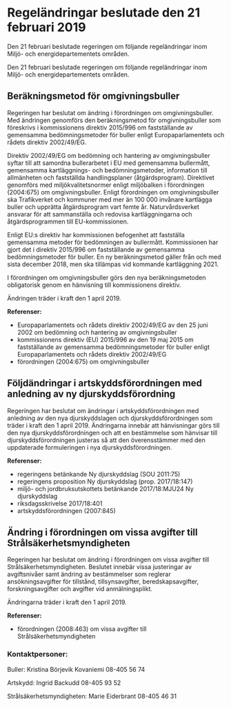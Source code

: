 # Regeländringar beslutade den 21 februari 2019

Den 21 februari beslutade regeringen om följande regeländringar inom Miljö- och energidepartementets områden.

Den 21 februari beslutade regeringen om följande regeländringar inom Miljö- och energidepartementets områden.

## Beräkningsmetod för omgivningsbuller

Regeringen har beslutat om ändring i förordningen om omgivningsbuller. Med ändringen genomförs den beräkningsmetod för omgivningsbuller som föreskrivs i kommissionens direktiv 2015/996 om fastställande av gemensamma bedömningsmetoder för buller enligt Europaparlamentets och rådets direktiv 2002/49/EG.

Direktiv 2002/49/EG om bedömning och hantering av omgivningsbuller syftar till att samordna bullerarbetet i EU med gemensamma bullermått, gemensamma kartläggnings- och bedömningsmetoder, information till allmänheten och fastställda handlingsplaner (åtgärdsprogram). Direktivet genomförs med miljökvalitetsnormer enligt miljöbalken i förordningen (2004:675) om omgivningsbuller. Enligt förordningen om omgivningsbuller ska Trafikverket och kommuner med mer än 100 000 invånare kartlägga buller och upprätta åtgärdsprogram vart femte år. Naturvårdsverket ansvarar för att sammanställa och redovisa kartläggningarna och åtgärdsprogrammen till EU-kommissionen.

Enligt EU:s direktiv har kommissionen befogenhet att fastställa gemensamma metoder för bedömningen av bullermått. Kommissionen har gjort det i direktiv 2015/996 om fastställande av gemensamma bedömningsmetoder för buller. En ny beräkningsmetod gäller från och med sista december 2018, men ska tillämpas vid kommande kartläggning 2021.

I förordningen om omgivningsbuller görs den nya beräkningsmetoden obligatorisk genom en hänvisning till kommissionens direktiv.

Ändringen träder i kraft den 1 april 2019.

**Referenser:**

* Europaparlamentets och rådets direktiv 2002/49/EG av den 25 juni 2002 om bedömning och hantering av omgivningsbuller
* kommissionens direktiv (EU) 2015/996 av den 19 maj 2015 om fastställande av gemensamma bedömningsmetoder för buller enligt Europaparlamentets och rådets direktiv 2002/49/EG
* förordningen (2004:675) om omgivningsbuller

## Följdändringar i artskyddsförordningen med anledning av ny djurskyddsförordning

Regeringen har beslutat om ändringar i artskyddsförordningen med anledning av den nya djurskyddslagen och djurskyddsförordningen som träder i kraft den 1 april 2019. Ändringarna innebär att hänvisningar görs till den nya djurskyddsförordningen och att en bestämmelse som hänvisar till djurskyddsförordningen justeras så att den överensstämmer med den uppdaterade formuleringen i nya djurskyddsförordningen.

**Referenser:**

* regeringens betänkande Ny djurskyddslag (SOU 2011:75)
* regeringens proposition Ny djurskyddslag (prop. 2017/18:147)
* miljö- och jordbruksutskottets betänkande 2017/18:MJU24 Ny djurskyddslag
* riksdagsskrivelse 2017/18:401
* artskyddsförordningen (2007:845)

## Ändring i förordningen om vissa avgifter till Strålsäkerhetsmyndigheten

Regeringen har beslutat om ändring i förordningen om vissa avgifter till Strålsäkerhetsmyndigheten. Beslutet innebär vissa justeringar av avgiftsnivåer samt ändring av bestämmelser som reglerar ansökningsavgifter för tillstånd, tillsynsavgifter, beredskapsavgifter, forskningsavgifter och avgifter vid anmälningsplikt.

Ändringarna träder i kraft den 1 april 2019.

**Referenser:**

* förordningen (2008:463) om vissa avgifter till Strålsäkerhetsmyndigheten

### Kontaktpersoner:

Buller: Kristina Börjevik Kovaniemi 08-405 56 74

Artskydd: Ingrid Backudd 08-405 93 52

Strålsäkerhetsmyndigheten: Marie Eiderbrant 08-405 46 31
